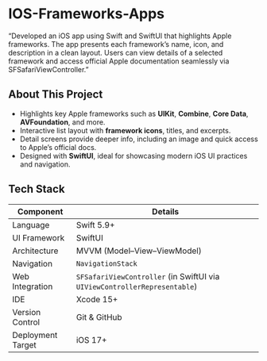 # IOS-Frameworks-Apps
“Developed an iOS app using Swift and SwiftUI that highlights Apple frameworks. The app presents each framework’s name, icon, and description in a clean layout. Users can view details of a selected framework and access official Apple documentation seamlessly via SFSafariViewController.”


##  About This Project

- Highlights key Apple frameworks such as **UIKit**, **Combine**, **Core Data**, **AVFoundation**, and more.
- Interactive list layout with **framework icons**, titles, and excerpts.
- Detail screens provide deeper info, including an image and quick access to Apple’s official docs.
- Designed with **SwiftUI**, ideal for showcasing modern iOS UI practices and navigation.

##  Tech Stack

| Component        | Details                     |
|------------------|-----------------------------|
| Language         | Swift 5.9+                  |
| UI Framework     | SwiftUI                     |
| Architecture     | MVVM (Model–View–ViewModel) |
| Navigation       | `NavigationStack`           |
| Web Integration  | `SFSafariViewController` (in SwiftUI via `UIViewControllerRepresentable`) |
| IDE              | Xcode 15+                   |
| Version Control  | Git & GitHub                |
| Deployment Target| iOS 17+                     |
